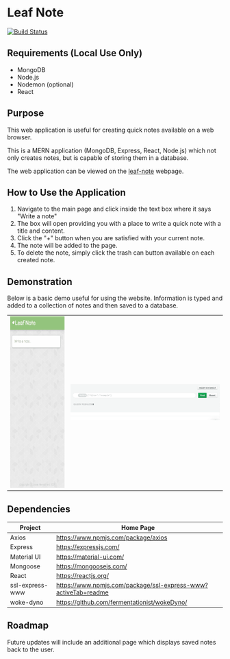 # Leaf Note

[![Build Status](https://travis-ci.org/joemccann/dillinger.svg?branch=master)](https://travis-ci.org/joemccann/dillinger)

## Requirements (Local Use Only)

- MongoDB
- Node.js
- Nodemon (optional)
- React

## Purpose

This web application is useful for creating quick notes available on a web browser.

This is a MERN application (MongoDB, Express, React, Node.js) which not only creates notes, but is capable of storing them in a database.

The web application can be viewed on the [leaf-note](https://leaf-note.herokuapp.com/) webpage.

## How to Use the Application

1. Navigate to the main page and click inside the text box where it says "Write a note"
2. The box will open providing you with a place to write a quick note with a title and content.
3. Click the "+" button when you are satisfied with your current note.
4. The note will be added to the page.
5. To delete the note, simply click the trash can button available on each created note.

## Demonstration

Below is a basic demo useful for using the website. Information is typed and added to a collection of notes and then saved to a database.

<body>
  <table>
    <tr>
      <td>
        <img
          src="/public/images/Leaf_Note_Demo_1.gif"
          alt="Leaf Note"
          width="200px"
          height="400px"
        />
      </td>
      <td>
        <img
          src="/public/images/Database_Demo.gif"
          alt="Database"
          width="550px"
        />
      </td>
    </tr>
  </table>
</body>

## Dependencies

| Project         | Home Page                                                        |
| --------------- | ---------------------------------------------------------------- |
| Axios           | <https://www.npmjs.com/package/axios>                            |
| Express         | <https://expressjs.com/>                                         |
| Material UI     | <https://material-ui.com/>                                       |
| Mongoose        | <https://mongoosejs.com/>                                        |
| React           | <https://reactjs.org/>                                           |
| ssl-express-www | <https://www.npmjs.com/package/ssl-express-www?activeTab=readme> |
| woke-dyno       | <https://github.com/fermentationist/wokeDyno/>                   |

## Roadmap

Future updates will include an additional page which displays saved notes back to the user.
